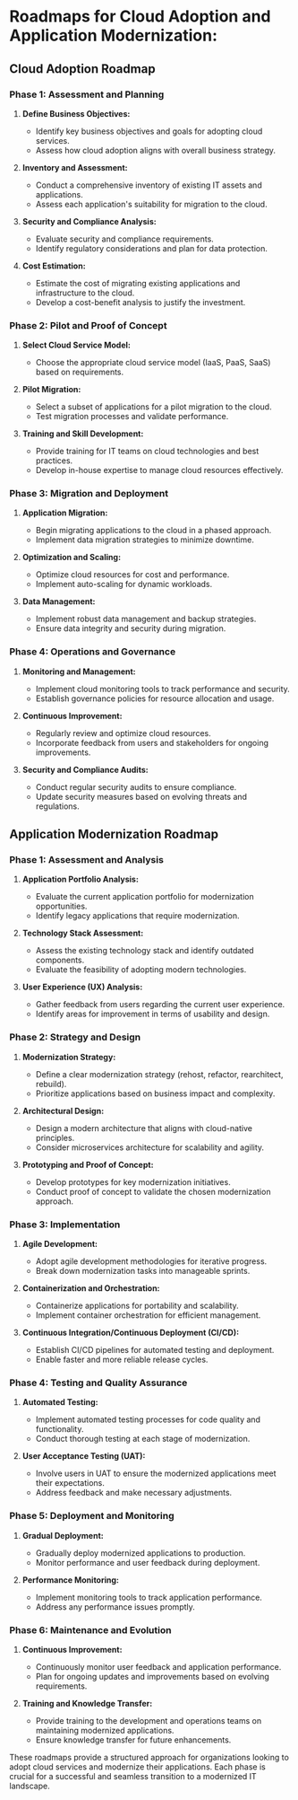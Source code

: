# Roadmaps for Cloud Adoption and Application Modernization:

## Cloud Adoption Roadmap

### Phase 1: Assessment and Planning
1. **Define Business Objectives:**
   - Identify key business objectives and goals for adopting cloud services.
   - Assess how cloud adoption aligns with overall business strategy.

2. **Inventory and Assessment:**
   - Conduct a comprehensive inventory of existing IT assets and applications.
   - Assess each application's suitability for migration to the cloud.

3. **Security and Compliance Analysis:**
   - Evaluate security and compliance requirements.
   - Identify regulatory considerations and plan for data protection.

4. **Cost Estimation:**
   - Estimate the cost of migrating existing applications and infrastructure to the cloud.
   - Develop a cost-benefit analysis to justify the investment.

### Phase 2: Pilot and Proof of Concept
1. **Select Cloud Service Model:**
   - Choose the appropriate cloud service model (IaaS, PaaS, SaaS) based on requirements.

2. **Pilot Migration:**
   - Select a subset of applications for a pilot migration to the cloud.
   - Test migration processes and validate performance.

3. **Training and Skill Development:**
   - Provide training for IT teams on cloud technologies and best practices.
   - Develop in-house expertise to manage cloud resources effectively.

### Phase 3: Migration and Deployment
1. **Application Migration:**
   - Begin migrating applications to the cloud in a phased approach.
   - Implement data migration strategies to minimize downtime.

2. **Optimization and Scaling:**
   - Optimize cloud resources for cost and performance.
   - Implement auto-scaling for dynamic workloads.

3. **Data Management:**
   - Implement robust data management and backup strategies.
   - Ensure data integrity and security during migration.

### Phase 4: Operations and Governance
1. **Monitoring and Management:**
   - Implement cloud monitoring tools to track performance and security.
   - Establish governance policies for resource allocation and usage.

2. **Continuous Improvement:**
   - Regularly review and optimize cloud resources.
   - Incorporate feedback from users and stakeholders for ongoing improvements.

3. **Security and Compliance Audits:**
   - Conduct regular security audits to ensure compliance.
   - Update security measures based on evolving threats and regulations.

## Application Modernization Roadmap

### Phase 1: Assessment and Analysis
1. **Application Portfolio Analysis:**
   - Evaluate the current application portfolio for modernization opportunities.
   - Identify legacy applications that require modernization.

2. **Technology Stack Assessment:**
   - Assess the existing technology stack and identify outdated components.
   - Evaluate the feasibility of adopting modern technologies.

3. **User Experience (UX) Analysis:**
   - Gather feedback from users regarding the current user experience.
   - Identify areas for improvement in terms of usability and design.

### Phase 2: Strategy and Design
1. **Modernization Strategy:**
   - Define a clear modernization strategy (rehost, refactor, rearchitect, rebuild).
   - Prioritize applications based on business impact and complexity.

2. **Architectural Design:**
   - Design a modern architecture that aligns with cloud-native principles.
   - Consider microservices architecture for scalability and agility.

3. **Prototyping and Proof of Concept:**
   - Develop prototypes for key modernization initiatives.
   - Conduct proof of concept to validate the chosen modernization approach.

### Phase 3: Implementation
1. **Agile Development:**
   - Adopt agile development methodologies for iterative progress.
   - Break down modernization tasks into manageable sprints.

2. **Containerization and Orchestration:**
   - Containerize applications for portability and scalability.
   - Implement container orchestration for efficient management.

3. **Continuous Integration/Continuous Deployment (CI/CD):**
   - Establish CI/CD pipelines for automated testing and deployment.
   - Enable faster and more reliable release cycles.

### Phase 4: Testing and Quality Assurance
1. **Automated Testing:**
   - Implement automated testing processes for code quality and functionality.
   - Conduct thorough testing at each stage of modernization.

2. **User Acceptance Testing (UAT):**
   - Involve users in UAT to ensure the modernized applications meet their expectations.
   - Address feedback and make necessary adjustments.

### Phase 5: Deployment and Monitoring
1. **Gradual Deployment:**
   - Gradually deploy modernized applications to production.
   - Monitor performance and user feedback during deployment.

2. **Performance Monitoring:**
   - Implement monitoring tools to track application performance.
   - Address any performance issues promptly.

### Phase 6: Maintenance and Evolution
1. **Continuous Improvement:**
   - Continuously monitor user feedback and application performance.
   - Plan for ongoing updates and improvements based on evolving requirements.

2. **Training and Knowledge Transfer:**
   - Provide training to the development and operations teams on maintaining modernized applications.
   - Ensure knowledge transfer for future enhancements.

These roadmaps provide a structured approach for organizations looking to adopt cloud services and modernize their applications. Each phase is crucial for a successful and seamless transition to a modernized IT landscape.
